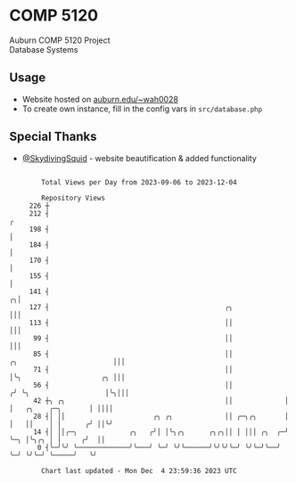 # COMP 5120
Auburn COMP 5120 Project  
Database Systems

## Usage
- Website hosted on [auburn.edu/~wah0028](https://webhome.auburn.edu/~wah0028/)
- To create own instance, fill in the config vars in `src/database.php`

## Special Thanks
- [@SkydivingSquid](https://github.com/SkydivingSquid) - website beautification & added functionality

```

        Total Views per Day from 2023-09-06 to 2023-12-04

        Repository Views
     226 ┼
     212 ┤                                                                                        ╭
     198 ┤                                                                                        │
     184 ┤                                                                                        │
     170 ┤                                                                                        │
     155 ┤                                                                                        │
     141 ┤                                                                                      ╭╮│
     127 ┤                                            ╭╮                                        │││
     113 ┤                                            ││                                        │││
      99 ┤                                            ││                                        │││
      85 ┤                                            ││              ╭╮                        │││
      71 ┤                                            ││              │╰╮                    ╭╮ │││
      56 ┤                                            ││             ╭╯ ╰╮                   │╰╮│││
      42 ┼╮ ╭╮                                        ││             │   │   ╭╮    ╭─╮       │ ││││
      28 ┤│ ││                      ╭╮ ╭╮             ││ ╭─╮╭╮       │   │   ││    │ │      ╭╯ ││╰╯
      14 ┤│ ││╭─╮             ╭╮   ╭╯│ │╰╮╭╮      ╭╮╭╮││ │ │││ ╭╮  ╭─╯   ╰─╮ │╰╮╭╮ │ │     ╭╯  ││
       0 ┤╰─╯╰╯ ╰─────────────╯╰───╯ ╰─╯ ╰╯╰──────╯╰╯╰╯╰─╯ ╰╯╰─╯╰──╯       ╰─╯ ╰╯╰─╯ ╰─────╯   ╰╯

        Chart last updated - Mon Dec  4 23:59:36 2023 UTC
        
```
